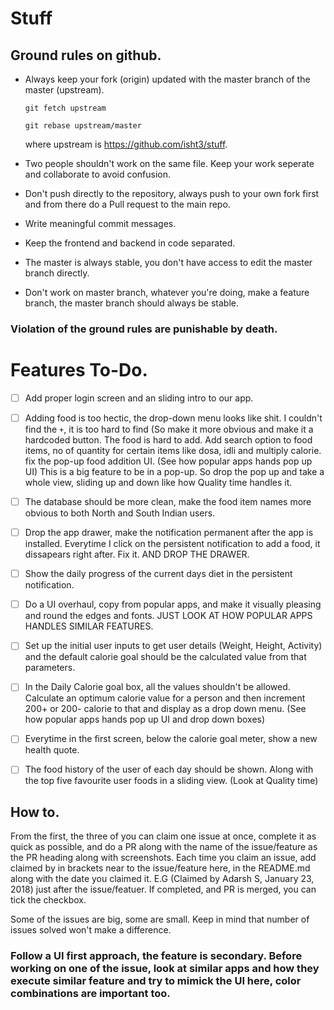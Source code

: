 # Stuff


## Ground rules on github.

* Always keep your fork (origin) updated with the master branch of the master (upstream).

    `git fetch upstream`

    `git rebase upstream/master`

    where upstream is https://github.com/isht3/stuff.

* Two people shouldn't work on the same file. Keep your work seperate and collaborate to avoid confusion.

* Don't push directly to the repository, always push to your own fork first and from there do a Pull request to the main repo.

* Write meaningful commit messages.

* Keep the frontend and backend in code separated.

* The master is always stable, you don't have access to edit the master branch directly.

* Don't work on master branch, whatever you're doing, make a feature branch, the master branch should always be stable.

### Violation of the ground rules are punishable by death.

# Features To-Do.


- [ ] Add proper login screen and an sliding intro to our app.


- [ ] Adding food is too hectic, the drop-down menu looks like shit. I couldn't find the `+`, it is too hard to find (So make it more obvious and make it a hardcoded button. The food is hard to add. Add search option to food items, no of quantity for certain items like dosa, idli and multiply calorie. fix the pop-up food addition UI. (See how popular apps hands pop up UI) This is a big feature to be in a pop-up. So drop the pop up and take a whole view, sliding up and down like how Quality time handles it.


- [ ] The database should be more clean, make the food item names more obvious to both North and South Indian users.


-  [ ] Drop the app drawer, make the notification permanent after the app is installed. Everytime I click on the persistent notification to add a food, it dissapears right after. Fix it. AND DROP THE DRAWER.


-  [ ] Show the daily progress of the current days diet in the persistent notification.


-  [ ] Do a UI overhaul, copy from popular apps, and make it visually pleasing and round the edges and fonts. JUST LOOK AT HOW POPULAR APPS HANDLES SIMILAR FEATURES.


-  [ ] Set up the initial user inputs to get user details (Weight, Height, Activity) and the default calorie goal should be the calculated value from that parameters.


-  [ ] In the Daily Calorie goal box, all the values shouldn't be allowed. Calculate an optimum calorie value for a person and then increment 200+ or 200- calorie to that and display as a drop down menu. (See how popular apps hands pop up UI and drop down boxes)


-  [ ] Everytime in the first screen, below the calorie goal meter, show a new health quote.  


-  [ ] The food history of the user of each day should be shown. Along with the top five favourite user foods in a sliding view. (Look at Quality time)

## How to.

From the first, the three of you can claim one issue at once, complete it as quick as possible, and do a PR along with the name of the issue/feature as the PR heading along with screenshots. Each time you claim an issue, add claimed by in brackets near to the issue/feature here, in the README.md along with the date you claimed it. E.G (Claimed by Adarsh S, January 23, 2018) just after the issue/featuer. If completed, and PR is merged, you can tick the checkbox.

Some of the issues are big, some are small. Keep in mind that number of issues solved won't make a difference.

### Follow a UI first approach, the feature is secondary. Before working on one of the issue, look at similar apps and how they execute similar feature and try to mimick the UI here, color combinations are important too.
